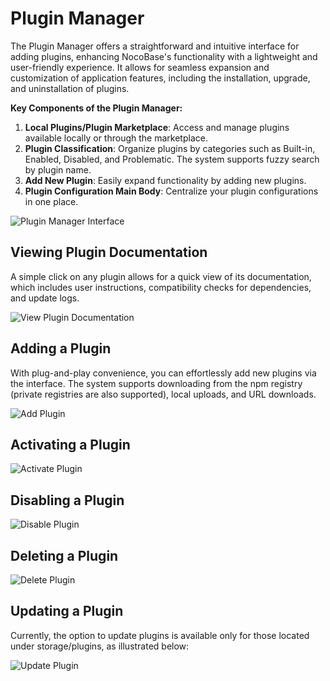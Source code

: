 # Plugin Manager

The Plugin Manager offers a straightforward and intuitive interface for adding plugins, enhancing NocoBase's functionality with a lightweight and user-friendly experience. It allows for seamless expansion and customization of application features, including the installation, upgrade, and uninstallation of plugins.

**Key Components of the Plugin Manager:**

1. **Local Plugins/Plugin Marketplace**: Access and manage plugins available locally or through the marketplace.
2. **Plugin Classification**: Organize plugins by categories such as Built-in, Enabled, Disabled, and Problematic. The system supports fuzzy search by plugin name.
3. **Add New Plugin**: Easily expand functionality by adding new plugins.
4. **Plugin Configuration Main Body**: Centralize your plugin configurations in one place.

![Plugin Manager Interface](https://static-docs.nocobase.com/86fb70757a77ab3654f97faffc2dce78.png)

## Viewing Plugin Documentation

A simple click on any plugin allows for a quick view of its documentation, which includes user instructions, compatibility checks for dependencies, and update logs.

![View Plugin Documentation](https://static-docs.nocobase.com/a4015bea903d3c6874ca94e6c1085278.png)

## Adding a Plugin

With plug-and-play convenience, you can effortlessly add new plugins via the interface. The system supports downloading from the npm registry (private registries are also supported), local uploads, and URL downloads.

![Add Plugin](https://static-docs.nocobase.com/103baa0ba0dd88e7481c0636147c7a7c.png)

## Activating a Plugin

![Activate Plugin](https://static-docs.nocobase.com/c76b7228678c358ba6f8f68ef05d3cd5.gif)

## Disabling a Plugin

![Disable Plugin](https://static-docs.nocobase.com/86f526669dba0d4f3245d24d9e9d35a9.gif)

## Deleting a Plugin

![Delete Plugin](https://static-docs.nocobase.com/b32d6507aaee2b708290311cf1e7ebca.gif)

## Updating a Plugin

Currently, the option to update plugins is available only for those located under storage/plugins, as illustrated below:

![Update Plugin](https://static-docs.nocobase.com/7bfaec2785dc6a2e864fee2337fc57ef.png)
